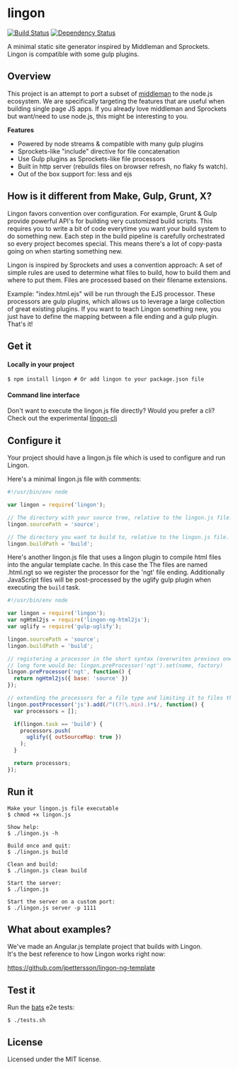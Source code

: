 # lingon

[![Build Status](https://travis-ci.org/jpettersson/lingon.png?branch=master)](https://travis-ci.org/jpettersson/lingon)
[![Dependency Status](https://david-dm.org/jpettersson/lingon.png)](https://david-dm.org/jpettersson/lingon)

A minimal static site generator inspired by Middleman and Sprockets. Lingon is compatible with some gulp plugins.

## Overview
This project is an attempt to port a subset of [middleman](http://middlemanapp.com) to the node.js ecosystem.
We are specifically targeting the features that are useful when building single page JS apps. If you already love middleman and Sprockets but want/need to use node.js, this might be interesting to you.

**Features**

* Powered by node streams & compatible with many gulp plugins
* Sprockets-like "include" directive for file concatenation
* Use Gulp plugins as Sprockets-like file processors
* Built in http server (rebuilds files on browser refresh, no flaky fs watch).
* Out of the box support for: less and ejs

## How is it different from Make, Gulp, Grunt, X?

Lingon favors convention over configuration. For example, Grunt & Gulp provide powerful API's for building very customized build scripts. This requires you to write a bit of code everytime you want your build system to do something new. Each step in the build pipeline is carefully orchestrated so every project becomes special. This means there's a lot of copy-pasta going on when starting something new.

Lingon is inspired by Sprockets and uses a convention approach: A set of simple rules are used to determine what files to build, how to build them and where to put them. Files are processed based on their filename extensions.

Example: "index.html.ejs" will be run through the EJS processor. These processors are gulp plugins, which allows us to leverage a large collection of great existing plugins. If you want to teach Lingon something new, you just have to define the mapping between a file ending and a gulp plugin. That's it!

## Get it

#### Locally in your project
```
$ npm install lingon # Or add lingon to your package.json file
```

#### Command line interface
Don't want to execute the lingon.js file directly? Would you prefer a cli?<br />
Check out the experimental [lingon-cli](http://github.com/jpettersson/lingon-cli)

## Configure it
Your project should have a lingon.js file which is used to configure and run Lingon.

Here's a minimal lingon.js file with comments:

```JavaScript
#!/usr/bin/env node

var lingon = require('lingon');

// The directory with your source tree, relative to the lingon.js file.
lingon.sourcePath = 'source';

// The directory you want to build to, relative to the lingon.js file.
lingon.buildPath = 'build';
```

Here's another lingon.js file that uses a lingon plugin to compile html files into the angular template cache. In this case the The files are named .html.ngt so we register the processor for the 'ngt' file ending. Additionally JavaScript files will be  post-processed by the uglify gulp plugin when executing the `build` task.

```JavaScript
#!/usr/bin/env node

var lingon = require('lingon');
var ngHtml2js = require('lingon-ng-html2js');
var uglify = require('gulp-uglify');

lingon.sourcePath = 'source';
lingon.buildPath = 'build';

// registering a processor in the short syntax (overwrites previous ones for the file type)
// long form would be: lingon.preProcessor('ngt').set(name, factory)
lingon.preProcessor('ngt', function() {
  return ngHtml2js({ base: 'source' })
});

// extending the processors for a file type and limiting it to files that don not contain ".min" in their path
lingon.postProcessor('js').add(/^((?!\.min).)*$/, function() {
  var processors = [];

  if(lingon.task == 'build') {
    processors.push(
      uglify({ outSourceMap: true })
    );
  }

  return processors;
});
```

## Run it

```
Make your lingon.js file executable
$ chmod +x lingon.js

Show help:
$ ./lingon.js -h

Build once and quit:
$ ./lingon.js build

Clean and build:
$ ./lingon.js clean build

Start the server:
$ ./lingon.js

Start the server on a custom port:
$ ./lingon.js server -p 1111
```

## What about examples?

We've made an Angular.js template project that builds with Lingon.<br />
It's the best reference to how Lingon works right now:

https://github.com/jpettersson/lingon-ng-template

## Test it

Run the [bats](https://github.com/sstephenson/bats) e2e tests:
```
$ ./tests.sh
```

## License
Licensed under the MIT license.

